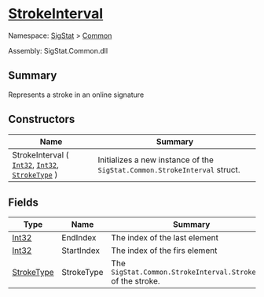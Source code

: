 # [StrokeInterval](./StrokeInterval.md)

Namespace: [SigStat]() > [Common](./README.md)

Assembly: SigStat.Common.dll

## Summary
Represents a stroke in an online signature

## Constructors

| Name | Summary | 
| --- | --- | 
| StrokeInterval ( [`Int32`](https://docs.microsoft.com/en-us/dotnet/api/System.Int32), [`Int32`](https://docs.microsoft.com/en-us/dotnet/api/System.Int32), [`StrokeType`](./StrokeType.md) ) | Initializes a new instance of the `SigStat.Common.StrokeInterval` struct. | 


## Fields

| Type | Name | Summary | 
| --- | --- | --- | 
| [Int32](https://docs.microsoft.com/en-us/dotnet/api/System.Int32) | EndIndex | The index of the last element | 
| [Int32](https://docs.microsoft.com/en-us/dotnet/api/System.Int32) | StartIndex | The index of the firs element | 
| [StrokeType](./StrokeType.md) | StrokeType | The `SigStat.Common.StrokeInterval.StrokeType` of the stroke. | 


